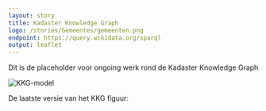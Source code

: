 ```yaml
---
layout: story
title: Kadaster Knowledge Graph
logo: /stories/Gemeentes/gemeenten.png
endpoint: https://query.wikidata.org/sparql
output: leaflet
---
```


Dit is de placeholder voor ongoing werk rond de Kadaster Knowledge Graph

![KKG-model](https://github.com/PDOK/data.labs.pdok.nl/raw/master/stories/Gemeentes/gemeenten.png)

De laatste versie van het KKG figuur:

